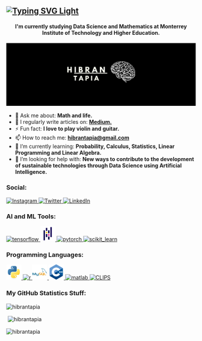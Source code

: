 ## [![Typing SVG Light](https://readme-typing-svg.herokuapp.com?font=Arial&size=21&pause=1000&color=000000&background=FFFFFF&width=435&height=30&lines=Hi%2C+I'm+Hibran+Tapia.#gh-light-mode-only)](https://git.io/typing-svg)

<h4 align="center">I'm currently studying Data Science and Mathematics at Monterrey Institute of Technology and Higher Education.</h4>

[![website](./img/banner.jpg)](https://linktr.ee/HibranTapia)

- 💬 Ask me about: **Math and life.**
- 📝 I regularly write articles on: [**Medium.**](https://medium.com/@hibrantapia)
- ⚡ Fun fact: **I love to play violin and guitar.**
- 📫 How to reach me: **hibrantapia@gmail.com**
- 🌱 I’m currently learning: **Probability, Calculus, Statistics, Linear Programming and Linear Algebra.**
- 🤝 I’m looking for help with: **New ways to contribute to the development of sustainable technologies through Data Science using Artificial Intelligence.**

### Social:

 <p align="left"> <a href="https://instagram.com/HibranHTapia" target="_blank" rel="noreferrer"> <img src="https://cdn2.iconfinder.com/data/icons/social-icons-33/128/Instagram-1024.png" alt="Instagram" width="40" height="40"/> </a> <a href="https://twitter.com/HibranTapia" target="_blank" rel="noreferrer"> <img src="https://cdn2.iconfinder.com/data/icons/social-media-2285/512/1_Twitter_colored_svg-1024.png" alt="Twitter" width="40" height="40"/> </a> <a href="https://twitter.com/HibranTapia" target="_blank" rel="noreferrer"> <img src="https://cdn2.iconfinder.com/data/icons/social-icons-33/128/LinkedIn-1024.png" alt="LinkedIn" width="40" height="40"/> </a> </p>

### AI and ML Tools:

 <p align="left"> <a href="https://www.tensorflow.org" target="_blank" rel="noreferrer"> <img src="https://www.vectorlogo.zone/logos/tensorflow/tensorflow-icon.svg" alt="tensorflow" width="40" height="40"/> </a> <a href="https://pandas.pydata.org/" target="_blank" rel="noreferrer"> <img src="https://raw.githubusercontent.com/devicons/devicon/2ae2a900d2f041da66e950e4d48052658d850630/icons/pandas/pandas-original.svg" alt="pandas" width="40" height="40"/> </a> <a href="https://pytorch.org/" target="_blank" rel="noreferrer"> <img src="https://www.vectorlogo.zone/logos/pytorch/pytorch-icon.svg" alt="pytorch" width="40" height="40"/> </a> <a href="https://scikit-learn.org/" target="_blank" rel="noreferrer"> <img src="https://upload.wikimedia.org/wikipedia/commons/0/05/Scikit_learn_logo_small.svg" alt="scikit_learn" width="40" height="40"/> </a> </p>

### Programming Languages:

<p align="left">  <a href="https://www.python.org" target="_blank" rel="noreferrer"> <img src="https://raw.githubusercontent.com/devicons/devicon/master/icons/python/python-original.svg" alt="python" width="40" height="40"/> </a> <a href="https://www.r-project.org/" target="_blank" rel="noreferrer"> <img src="https://cdn.jsdelivr.net/gh/devicons/devicon/icons/r/r-original.svg" alt="r" width="40" height="40"/> </a>  <a href="https://www.mysql.com/" target="_blank" rel="noreferrer"> <img src="https://raw.githubusercontent.com/devicons/devicon/master/icons/mysql/mysql-original-wordmark.svg" alt="mysql" width="40" height="40"/> </a> <a href="https://www.w3schools.com/cpp/" target="_blank" rel="noreferrer"> <img src="https://raw.githubusercontent.com/devicons/devicon/master/icons/cplusplus/cplusplus-original.svg" alt="cplusplus" width="40" height="40"/> </a> <a href="https://www.mathworks.com/" target="_blank" rel="noreferrer"> <img src="https://upload.wikimedia.org/wikipedia/commons/2/21/Matlab_Logo.png" alt="matlab" width="40" height="40"/> </a> <a href="https://clipsrules.net/" target="_blank" rel="noreferrer"> <img src="https://clipsrules.net/images/clipslogo.png" alt="CLIPS" width="40" height="40"/> </a> </p>

### My GitHub Statistics Stuff:

<p><img align="center" src="https://github-readme-stats.vercel.app/api/top-langs?username=hibrantapia&show_icons=true&locale=en&layout=compact&theme=dark" alt="hibrantapia" /></p>

<p>&nbsp;<img align="center" src="https://github-readme-stats.vercel.app/api?username=hibrantapia&show_icons=true&locale=en&theme=dark" alt="hibrantapia" /></p>

<p><img align="center" src="https://github-readme-streak-stats.herokuapp.com/?user=hibrantapia&show_icons=true&locale=en&theme=dark" alt="hibrantapia" /></p>
